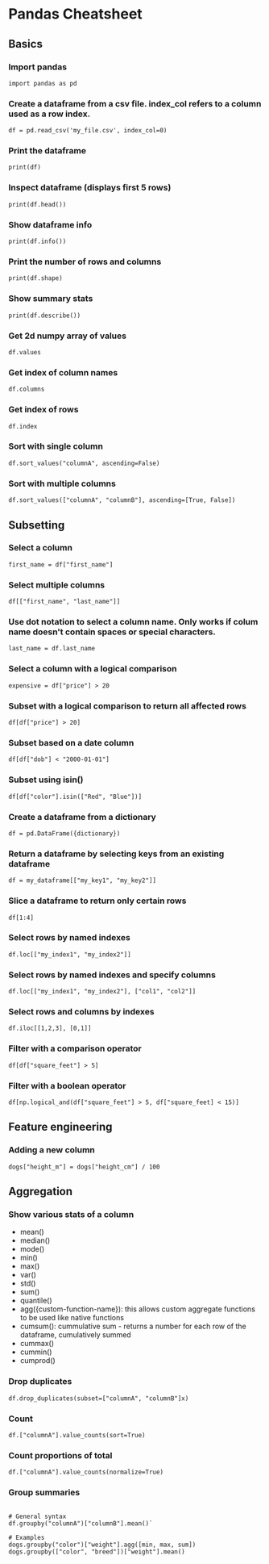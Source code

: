 
# Pandas Cheatsheet

## Basics

### Import pandas
`import pandas as pd`

### Create a dataframe from a csv file. index_col refers to a column used as a row index.
`df = pd.read_csv('my_file.csv', index_col=0)`

### Print the dataframe
`print(df)`

### Inspect dataframe (displays first 5 rows)
`print(df.head())`

### Show dataframe info
`print(df.info())`

### Print the number of rows and columns
`print(df.shape)`

### Show summary stats
`print(df.describe())`

### Get 2d numpy array of values
`df.values`

### Get index of column names
`df.columns`

### Get index of rows
`df.index`

### Sort with single column

`df.sort_values("columnA", ascending=False)`

### Sort with multiple columns

`df.sort_values(["columnA", "columnB"], ascending=[True, False])`

## Subsetting

### Select a column
`first_name = df["first_name"]`

### Select multiple columns
`df[["first_name", "last_name"]]`

### Use dot notation to select a column name. Only works if colum name doesn't contain spaces or special characters.
`last_name = df.last_name`

### Select a column with a logical comparison
`expensive = df["price"] > 20`

### Subset with a logical comparison to return all affected rows
`df[df["price"] > 20]`

### Subset based on a date column
`df[df["dob"] < "2000-01-01"]`

### Subset using isin()
`df[df["color"].isin(["Red", "Blue"])]`

### Create a dataframe from a dictionary
`df = pd.DataFrame({dictionary})`

### Return a dataframe by selecting keys from an existing dataframe
`df = my_dataframe[["my_key1", "my_key2"]]`

### Slice a dataframe to return only certain rows
`df[1:4]`

### Select rows by named indexes
`df.loc[["my_index1", "my_index2"]]`

### Select rows by named indexes and specify columns
`df.loc[["my_index1", "my_index2"], ["col1", "col2"]]`

### Select rows and columns by indexes
`df.iloc[[1,2,3], [0,1]]`

### Filter with a comparison operator
`df[df["square_feet"] > 5]`

### Filter with a boolean operator
`df[np.logical_and(df["square_feet"] > 5, df["square_feet] < 15)]`

## Feature engineering

### Adding a new column
`dogs["height_m"] = dogs["height_cm"] / 100`

## Aggregation

### Show various stats of a column

- mean()
- median()
- mode()
- min()
- max()
- var()
- std()
- sum()
- quantile()
- agg({custom-function-name}): this allows custom aggregate functions to be used like native functions
- cumsum(): cummulative sum - returns a number for each row of the dataframe, cumulatively summed
- cummax()
- cummin()
- cumprod()

### Drop duplicates

`df.drop_duplicates(subset=["columnA", "columnB"]x)`

### Count 

`df.["columnA"].value_counts(sort=True)`

### Count proportions of total

`df.["columnA"].value_counts(normalize=True)`

### Group summaries

~~~

# General syntax
df.groupby("columnA")["columnB"].mean()`

# Examples
dogs.groupby("color")["weight"].agg([min, max, sum])
dogs.groupby(["color", "breed"])["weight"].mean()

~~~

